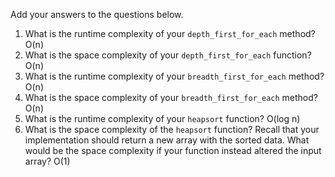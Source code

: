 Add your answers to the questions below.

1.  What is the runtime complexity of your `depth_first_for_each` method?
    O(n)
2.  What is the space complexity of your `depth_first_for_each` function?
    O(n)
3.  What is the runtime complexity of your `breadth_first_for_each` method?
    O(n)
4.  What is the space complexity of your `breadth_first_for_each` method?
    O(n)
5.  What is the runtime complexity of your `heapsort` function?
    O(log n)
6.  What is the space complexity of the `heapsort` function? Recall that your implementation should return a new array with the sorted data. What would be the space complexity if your function instead altered the input array?
    O(1)
